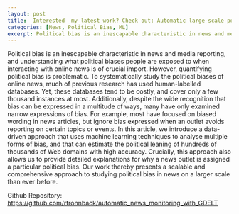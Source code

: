 ```yaml
---
layout: post
title:  Interested  my latest work? Check out: Automatic large-scale political bias detection of news outlets
categories: [News, Political Bias, ML]
excerpt: Political bias is an inescapable characteristic in news and media. We introduce a data-driven approach using Machine Learning to analyse it in a globally scalable way that accounts for more manifestations of bias, and with explanations for each classification to better help understand why a news outlet is labelled as either left- or right-leaning.
---
```


Political bias is an inescapable characteristic in news and media reporting, and understanding what political biases people are exposed to when interacting with online news is of crucial import. However, quantifying political bias is problematic. To systematically study the political biases of online news, much of previous research has used human-labelled databases. Yet, these databases tend to be costly, and cover only a few thousand instances at most. Additionally, despite the wide recognition that bias can be expressed in a multitude of ways, many have only examined narrow expressions of bias. For example, most have focused on biased wording in news articles, but ignore bias expressed when an outlet avoids reporting on certain topics or events. In this article, we introduce a data-driven approach that uses machine learning techniques to analyse multiple forms of bias, and that can estimate the political leaning of hundreds of thousands of Web domains with high accuracy. Crucially, this approach also allows us to provide detailed explanations for why a news outlet is assigned a particular political bias. Our work thereby presents a scalable and comprehensive approach to studying political bias in news on a larger scale than ever before.

Github Repository: https://github.com/rtronnback/automatic_news_monitoring_with_GDELT 
